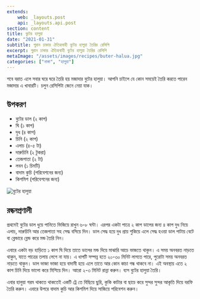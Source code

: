 ```yaml
---
extends:
    web: _layouts.post
    api: _layouts.api.post
section: content
title: বুটের হালুয়া
date: "2021-01-31"
subtitle: পুরান ঢাকার ঐতিহ্যবাহী বুটের হালুয়া তৈরির রেসিপি
excerpt: পুরান ঢাকার ঐতিহ্যবাহী বুটের হালুয়া তৈরির রেসিপি
metaImage: "/assets/images/recipes/buter-halua.jpg"
categories: ["নাস্তা", "হালুয়া"]
---
```


শবে বরাত এলে সবার ঘরে ঘরে তৈরি হয় মজাদার বুটের হালুয়া। আপনি চাইলে যে কোন সময়েই তৈরি করতে পারেন
মজাদার এ খাবারটি। চলুন রেসিপিটা জেনে নেয়া যাক।

## উপকরণ

- বুটের ডাল (২ কাপ)
- ঘি (১ কাপ)
- দুধ (৪ কাপ)
- চিনি (২ কাপ)
- এলাচ (৪-৫ টা)
- দারুচিনি (২ টুকরা)
- তেজপাতা (২ টা)
- লবন (১ চিমটি)
- বাদাম কুচি (পরিবেশনের জন্য)
- কিশমিশ (পরিবেশনের জন্য)

![বুটের হালুয়া](/assets/images/recipes/buter-halua.jpg)

## রন্ধনপ্রণালী

প্রথমেই বুটের ডাল ধুয়ে পানিতে ভিজিয়ে রাখুন ৬-৮ ঘন্টা। এরপর একটা পাত্রে ২ কাপ ডালের জন্য ৪ কাপ দুধ
নিয়ে এলাচ, দারুচিনি আর তেজপাতা সহ সেদ্ধ বসিয়ে দিন। ডাল সেদ্ধ হয়ে দুধ প্রায় শুকিয়ে এলে সেদ্ধ হওয়া ডাল
পাটায় বেটে বা ব্লেন্ডারে ব্লেন্ড করে মন্ড তৈরি নিন।

এবারে একটা বড় হাড়িতে ১ কাপ ঘি দিয়ে তাতে ডালের মন্ড দিয়ে মাঝারি আচে ভাজতে থাকুন। এ সময় অনবরত
নাড়তে থাকুন, যাতে পাত্রের তলায় লেগে না যায়। এ ধাপটি সম্পন্ন হতে ২০-৩০ মিনিট লাগতে পারে, পুরোটা সময়
অনবরত নাড়তে থাকুন। ডাল ভাজা ভাজা হয়ে বাদামী হয়ে এলে তাতে আর কোন কাচা গন্ধ থাকবে না। এই অবস্থায়
এতে ২ কাপ চিনি দিয়ে ভালো করে মিশিয়ে দিন। আরো ২-৩ মিনিট রান্না করুন। ব্যস বুটের হালুয়া তৈরি।

এবার হালুয়া গরম থাকতে থাকতেই একটি ট্রে তে বিছিয়ে ছুরি, কুকি কাটার বা ছাচে করে সুন্দর সুন্দর আকৃতি দিয়ে
বরফি তৈরি করুন। এবারে উপরে বাদাম কুচি আর কিশমিশ দিয়ে সাজিয়ে পরিবেশন করুন।
